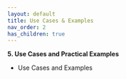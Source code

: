 ```yaml
---
layout: default
title: Use Cases & Examples
nav_order: 2
has_children: true
---
```



**5. Use Cases and Practical Examples**
   - Use Cases and Examples
